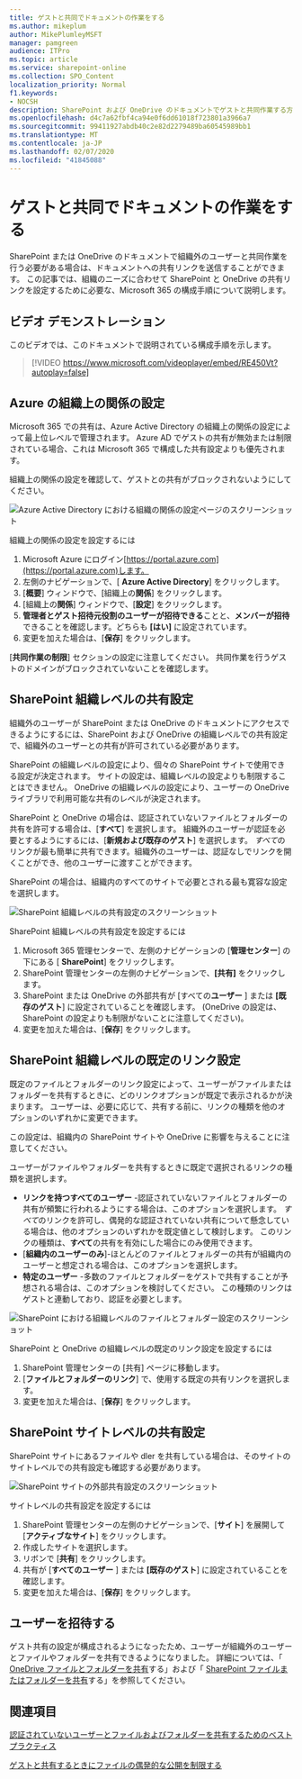 ```yaml
---
title: ゲストと共同でドキュメントの作業をする
ms.author: mikeplum
author: MikePlumleyMSFT
manager: pamgreen
audience: ITPro
ms.topic: article
ms.service: sharepoint-online
ms.collection: SPO_Content
localization_priority: Normal
f1.keywords:
- NOCSH
description: SharePoint および OneDrive のドキュメントでゲストと共同作業する方法について説明します。
ms.openlocfilehash: d4c7a62fbf4ca94e0f6dd61018f723801a3966a7
ms.sourcegitcommit: 99411927abdb40c2e82d2279489ba60545989bb1
ms.translationtype: MT
ms.contentlocale: ja-JP
ms.lasthandoff: 02/07/2020
ms.locfileid: "41845088"
---
```

# <a name="collaborate-with-guests-on-a-document"></a>ゲストと共同でドキュメントの作業をする

SharePoint または OneDrive のドキュメントで組織外のユーザーと共同作業を行う必要がある場合は、ドキュメントへの共有リンクを送信することができます。 この記事では、組織のニーズに合わせて SharePoint と OneDrive の共有リンクを設定するために必要な、Microsoft 365 の構成手順について説明します。

## <a name="video-demonstration"></a>ビデオ デモンストレーション

このビデオでは、このドキュメントで説明されている構成手順を示します。</br>

> [!VIDEO https://www.microsoft.com/videoplayer/embed/RE450Vt?autoplay=false]

## <a name="azure-organizational-relationships-settings"></a>Azure の組織上の関係の設定

Microsoft 365 での共有は、Azure Active Directory の組織上の関係の設定によって最上位レベルで管理されます。 Azure AD でゲストの共有が無効または制限されている場合、これは Microsoft 365 で構成した共有設定よりも優先されます。

組織上の関係の設定を確認して、ゲストとの共有がブロックされないようにしてください。

![Azure Active Directory における組織の関係の設定ページのスクリーンショット](media/azure-ad-organizational-relationships-settings.png)

組織上の関係の設定を設定するには

1. Microsoft Azure にログイン[https://portal.azure.com](https://portal.azure.com)します。
2. 左側のナビゲーションで、[ **Azure Active Directory**] をクリックします。
3. [**概要**] ウィンドウで、[組織上の**関係**] をクリックします。
4. [組織上の**関係**] ウィンドウで、[**設定**] をクリックします。
5. **管理者とゲスト招待元役割のユーザーが招待できる**ことと、**メンバーが招待**できることを確認します。どちらも **[はい]** に設定されています。
6. 変更を加えた場合は、[**保存**] をクリックします。

[**共同作業の制限**] セクションの設定に注意してください。 共同作業を行うゲストのドメインがブロックされていないことを確認します。

## <a name="sharepoint-organization-level-sharing-settings"></a>SharePoint 組織レベルの共有設定

組織外のユーザーが SharePoint または OneDrive のドキュメントにアクセスできるようにするには、SharePoint および OneDrive の組織レベルでの共有設定で、組織外のユーザーとの共有が許可されている必要があります。

SharePoint の組織レベルの設定により、個々の SharePoint サイトで使用できる設定が決定されます。 サイトの設定は、組織レベルの設定よりも制限することはできません。 OneDrive の組織レベルの設定により、ユーザーの OneDrive ライブラリで利用可能な共有のレベルが決定されます。

SharePoint と OneDrive の場合は、認証されていないファイルとフォルダーの共有を許可する場合は、[**すべて**] を選択します。 組織外のユーザーが認証を必要とするようにするには、[**新規および既存のゲスト**] を選択します。 *すべて*のリンクが最も簡単に共有できます。組織外のユーザーは、認証なしでリンクを開くことができ、他のユーザーに渡すことができます。

SharePoint の場合は、組織内のすべてのサイトで必要とされる最も寛容な設定を選択します。

![SharePoint 組織レベルの共有設定のスクリーンショット](media/sharepoint-organization-external-sharing-controls.png)


SharePoint 組織レベルの共有設定を設定するには

1. Microsoft 365 管理センターで、左側のナビゲーションの [**管理センター**] の下にある [ **SharePoint**] をクリックします。
2. SharePoint 管理センターの左側のナビゲーションで、**[共有]** をクリックします。
3. SharePoint または OneDrive の外部共有が [すべての**ユーザー** ] または **[既存のゲスト**] に設定されていることを確認します。 (OneDrive の設定は、SharePoint の設定よりも制限がないことに注意してください)。
4. 変更を加えた場合は、[**保存**] をクリックします。

## <a name="sharepoint-organization-level-default-link-settings"></a>SharePoint 組織レベルの既定のリンク設定

既定のファイルとフォルダーのリンク設定によって、ユーザーがファイルまたはフォルダーを共有するときに、どのリンクオプションが既定で表示されるかが決まります。 ユーザーは、必要に応じて、共有する前に、リンクの種類を他のオプションのいずれかに変更できます。

この設定は、組織内の SharePoint サイトや OneDrive に影響を与えることに注意してください。

ユーザーがファイルやフォルダーを共有するときに既定で選択されるリンクの種類を選択します。

- **リンクを持つすべてのユーザー** -認証されていないファイルとフォルダーの共有が頻繁に行われるようにする場合は、このオプションを選択します。 *すべて*のリンクを許可し、偶発的な認証されていない共有について懸念している場合は、他のオプションのいずれかを既定値として検討します。 このリンクの種類は、**すべて**の共有を有効にした場合にのみ使用できます。
- [**組織内のユーザーのみ**]-ほとんどのファイルとフォルダーの共有が組織内のユーザーと想定される場合は、このオプションを選択します。
- **特定のユーザー** -多数のファイルとフォルダーをゲストで共有することが予想される場合は、このオプションを検討してください。 この種類のリンクはゲストと連動しており、認証を必要とします。
 
![SharePoint における組織レベルのファイルとフォルダー設定のスクリーンショット](media/sharepoint-organization-files-folders-sharing-settings.png)


SharePoint と OneDrive の組織レベルの既定のリンク設定を設定するには

1. SharePoint 管理センターの [共有] ページに移動します。
2. [**ファイルとフォルダーのリンク**] で、使用する既定の共有リンクを選択します。
3. 変更を加えた場合は、[**保存**] をクリックします。

## <a name="sharepoint-site-level-sharing-settings"></a>SharePoint サイトレベルの共有設定

SharePoint サイトにあるファイルや dler を共有している場合は、そのサイトのサイトレベルでの共有設定も確認する必要があります。

![SharePoint サイトの外部共有設定のスクリーンショット](media/sharepoint-site-external-sharing-settings.png)

サイトレベルの共有設定を設定するには
1. SharePoint 管理センターの左側のナビゲーションで、[**サイト**] を展開して [**アクティブなサイト**] をクリックします。
2. 作成したサイトを選択します。
3. リボンで [**共有**] をクリックします。
4. 共有が [**すべてのユーザー** ] または **[既存のゲスト**] に設定されていることを確認します。
5. 変更を加えた場合は、[**保存**] をクリックします。

## <a name="invite-users"></a>ユーザーを招待する

ゲスト共有の設定が構成されるようになったため、ユーザーが組織外のユーザーとファイルやフォルダーを共有できるようになりました。 詳細については、「 [OneDrive ファイルとフォルダーを共有](https://support.office.com/article/9fcc2f7d-de0c-4cec-93b0-a82024800c07)する」および「 [SharePoint ファイルまたはフォルダーを共有](https://support.office.com/article/1fe37332-0f9a-4719-970e-d2578da4941c)する」を参照してください。

## <a name="see-also"></a>関連項目

[認証されていないユーザーとファイルおよびフォルダーを共有するためのベスト プラクティス](best-practices-anonymous-sharing.md)

[ゲストと共有するときにファイルの偶発的な公開を制限する](sharing-limit-accidental-exposure.md)